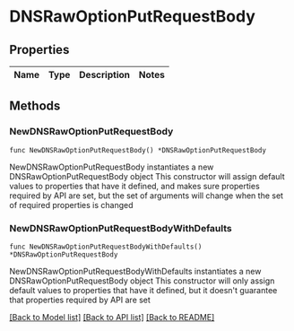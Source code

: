# DNSRawOptionPutRequestBody

## Properties

Name | Type | Description | Notes
------------ | ------------- | ------------- | -------------

## Methods

### NewDNSRawOptionPutRequestBody

`func NewDNSRawOptionPutRequestBody() *DNSRawOptionPutRequestBody`

NewDNSRawOptionPutRequestBody instantiates a new DNSRawOptionPutRequestBody object
This constructor will assign default values to properties that have it defined,
and makes sure properties required by API are set, but the set of arguments
will change when the set of required properties is changed

### NewDNSRawOptionPutRequestBodyWithDefaults

`func NewDNSRawOptionPutRequestBodyWithDefaults() *DNSRawOptionPutRequestBody`

NewDNSRawOptionPutRequestBodyWithDefaults instantiates a new DNSRawOptionPutRequestBody object
This constructor will only assign default values to properties that have it defined,
but it doesn't guarantee that properties required by API are set


[[Back to Model list]](../README.md#documentation-for-models) [[Back to API list]](../README.md#documentation-for-api-endpoints) [[Back to README]](../README.md)


